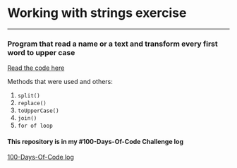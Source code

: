 # Working with strings exercise
-------
### Program that read a name or a text and transform every first word to upper case

[Read the code here](./uppercase_first_letter.js)

Methods that were used and others:

1. `split()`
2. `replace()`
3. `toUpperCase()`
4. `join()`
5. `for of loop`

#### This repository is in my #100-Days-Of-Code Challenge log
[100-Days-Of-Code log](https://github.com/Holiv/100DaysOfCode/blob/main/log.md)